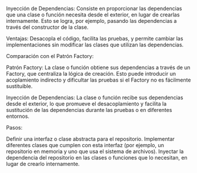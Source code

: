 Inyección de Dependencias: Consiste en proporcionar las dependencias que una clase o función necesita desde el exterior, en lugar de crearlas internamente. Esto se logra, por ejemplo, pasando las dependencias a través del constructor de la clase.

Ventajas: Desacopla el código, facilita las pruebas, y permite cambiar las implementaciones sin modificar las clases que utilizan las dependencias.

Comparación con el Patrón Factory:

Patrón Factory: La clase o función obtiene sus dependencias a través de un Factory, que centraliza la lógica de creación. Esto puede introducir un acoplamiento indirecto y dificultar las pruebas si el Factory no es fácilmente sustituible.

Inyección de Dependencias: La clase o función recibe sus dependencias desde el exterior, lo que promueve el desacoplamiento y facilita la sustitución de las dependencias durante las pruebas o en diferentes entornos.

Pasos:

Definir una interfaz o clase abstracta para el repositorio.
Implementar diferentes clases que cumplen con esta interfaz (por ejemplo, un repositorio en memoria y uno que usa el sistema de archivos).
Inyectar la dependencia del repositorio en las clases o funciones que lo necesitan, en lugar de crearlo internamente.

